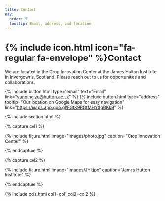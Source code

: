 ```yaml
---
title: Contact
nav:
  order: 5
  tooltip: Email, address, and location
---
```


# {% include icon.html icon="fa-regular fa-envelope" %}Contact

We are located in the Crop Innovation Center at the James Hutton Institute in Invergowrie, Scotland. Please reach out to us for opportunities and collaborations. 

{%
  include button.html
  type="email"
  text="Email"
  link="yunqing.yu@hutton.ac.uk"
%}
{%
  include button.html
  type="address"
  tooltip="Our location on Google Maps for easy navigation"
  link="https://maps.app.goo.gl/FGtK9RGfMHYGgBKk9"
%}

{% include section.html %}

{% capture col1 %}

{%
  include figure.html
  image="images/photo.jpg"
  caption="Crop Innovation Center"
%}

{% endcapture %}

{% capture col2 %}

{%
  include figure.html
  image="images/JHI.jpg"
  caption="James Hutton Institute"
%}

{% endcapture %}

{% include cols.html col1=col1 col2=col2 %}
